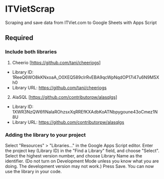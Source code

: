 # ITVietScrap
Scraping and save data from ITViet.com to Google Sheets with Apps Script
## Required
### Include both libraries
1. Cheerio [https://github.com/tani/cheeriogs]
- Library ID: 1ReeQ6WO8kKNxoaA_O0XEQ589cIrRvEBA9qcWpNqdOP17i47u6N9M5Xh0
- Library URL: https://github.com/tani/cheeriogs
2. AlaSQL [https://github.com/contributorpw/alasqlgs]
- Library ID: 1XWR3NzQW6fINaIaROhzsxXqRREfKXAdbKoATNbpygoune43oCmez1N8U
- Library URL: https://github.com/contributorpw/alasqlgs
### Adding the library to your project
Select "Resources" > "Libraries..." in the Google Apps Script editor. Enter the project key (Library ID) in the "Find a Library" field, and choose "Select". Select the highest version number, and choose Library Name as the identifier. (Do not turn on Development Mode unless you know what you are doing. The development version may not work.) Press Save. You can now use the library in your code.
